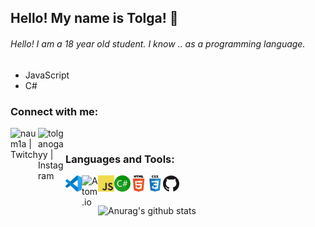 ## Hello! My name is Tolga! 👋

###### Hello! I am a 18 year old student. I know .. as a programming language.

- JavaScript 
- C#

### Connect with me:

[<img align="left" alt="naum1a | Twitch" width="44px" src="https://img.icons8.com/fluent/2x/twitch.png" />][twitch]
[<img align="left" alt="tolganogayy | Instagram" width="44px" src="https://i.ibb.co/tz8skHM/icons8-instagram-48.png" />][instagram]


<br />

### Languages and Tools:

<img align="left" alt="Visual Studio Code" width="26px" src="https://raw.githubusercontent.com/github/explore/80688e429a7d4ef2fca1e82350fe8e3517d3494d/topics/visual-studio-code/visual-studio-code.png" />
<img align="left" alt="Atom.io" width="26px" src="https://cdn.freebiesupply.com/logos/large/2x/atom-4-logo-png-transparent.png" />
<img align="left" alt="JavaScript" width="26px" src="https://raw.githubusercontent.com/github/explore/80688e429a7d4ef2fca1e82350fe8e3517d3494d/topics/javascript/javascript.png" />
<img align="left" alt="C#" width="26px" src="https://raw.githubusercontent.com/github/explore/80688e429a7d4ef2fca1e82350fe8e3517d3494d/topics/csharp/csharp.png" />
<img align="left" alt="HTML5" width="26px" src="https://raw.githubusercontent.com/github/explore/80688e429a7d4ef2fca1e82350fe8e3517d3494d/topics/html/html.png" />
<img align="left" alt="CSS3" width="26px" src="https://raw.githubusercontent.com/github/explore/80688e429a7d4ef2fca1e82350fe8e3517d3494d/topics/css/css.png" />
<img align="left" alt="GitHub" width="26px" src="https://raw.githubusercontent.com/github/explore/78df643247d429f6cc873026c0622819ad797942/topics/github/github.png" />

<br />
<br />

![Anurag's github stats](https://github-readme-stats.vercel.app/api?username=TolgaNogay&show_icons=true&theme=radical)

[instagram]: https://www.instagram.com/tolganogayy/
[twitch]: https://www.twitch.tv/naumia

